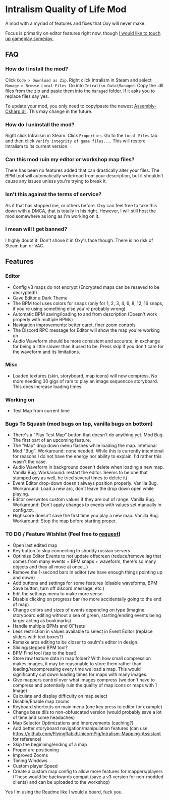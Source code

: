 # Intralism Quality of Life Mod
A mod with a myriad of features and fixes that Oxy will never make.

Focus is primarily on editor features right now, though [I would like to touch up gameplay someday.](https://cdn.discordapp.com/attachments/646553696821444609/905530596632191066/91adfe01e7.png)

## FAQ
### How do I install the mod?
Click `Code > Download as Zip`. Right click Intralism in Steam and select `Manage > Browse Local Files`. Go into `Intralism_Data\Managed`. Copy the .dll files from the zip and paste them into the `Managed` folder. If it asks you to replace files say yes.

To update your mod, you only need to copy/paste the newest [Assembly-Csharp.dll](https://github.com/FlyingRabidUnicornPig/IntralismQoLMod/blob/main/Assembly-CSharp?raw=true). This may change in the future.

### How do I uninstall the mod?
Right click Intralism in Steam. Click `Properties`. Go to the `Local Files` tab and then click `Verify integrity of game files...`. This will restore Intralism to its current version.

### Can this mod ruin my editor or workshop map files?
There has been no features added that can drastically alter your files. The BPM tool will automatically write/read from your description, but it shouldn't cause any issues unless you're trying to break it.

### Isn't this against the terms of service?
As if that has stopped me, or others before. Oxy can feel free to take this down with a DMCA, that is totally in his right. However, I will still host the mod somewhere as long as I'm working on it.

### I mean will I get banned?
I highly doubt it. Don't shove it in Oxy's face though. There is no risk of Steam ban or VAC.

## Features
### Editor
- Config v3 maps do not encrypt (Encrypted maps can be resaved to be decrypted!)
- Gave Editor a Dark Theme
- The BPM tool uses colors for snaps (only for 1, 2, 3, 4, 6, 8, 12, 16 snaps, if you're using something else you're probably wrong)
- Automatic BPM saving/loading to and from description (Doesn't work properly with multiple BPMs)
- Navigation improvements: better caret, finer zoom controls
- The Discord RPC message for Editor will show the map you're working on
- Audio Waveform should be more consistent and accurate, in exchange for being a little slower than it used to be. Press skip if you don't care for the waveform and its limitations.

### Misc
- Loaded textures (skin, storyboard, map icons) will now compress. No more needing 30 gigs of ram to play an image sequencce storyboard. This does increase loading times.

### Working on
- Test Map from current time

### Bugs To Squash (mod bugs on top, vanilla bugs on bottom)
- There's a "Play Test Map" button that doesn't do anything yet. Mod Bug. The first part of an upcoming feature.
- The "Map" drop down menu flashes while loading the map. Intetional Mod "Bug". Workaround: none needed. While this is currently intentional for reasons I do not have the energy nor ability to explain, I'd rather this wasn't the case.
- Audio Waveform in background doesn't delete when loading a new map. Vanilla Bug. Workaround: restart the editor. Seems to be one that stumped oxy as well, he tried several times to delete it)
- Event Editor drop-down doesn't always position properly. Vanilla Bug. Workaround: Load a new arc, don't leave the drop down open while playing.
- Editor overwrites custom values if they are out of range. Vanilla Bug. Workaround: Don't apply changes to events with values set manually in config.txt.
- Highscore doesn't save the first time you play a new map. Vanilla Bug. Workaround: Stop the map before starting proper.


### TO DO / Feature Wishlist (Feel free to [request](https://github.com/FlyingRabidUnicornPig/IntralismQoLMod/issues))
- Open last edited map
- Key button to skip connecting to shoddy russian servers
- Optimize Editor Events to not update offscreen (reduce/remove lag that comes from many events + BPM snaps + waveform, there's so many objects and they all move at once...)
- Remove the 1-second bars in editor (we have enough things pointing up and down)
- Add buttons and settings for some features (disable waveforms, BPM Save button, turn off discord message, etc.)
- Edit the settings menu to make more sense
- Disable clicking on progress bar (no more accidentally going to the end of map)
- Change colors and sizes of events depending on type (imagine storyboard editing without a sea of green, starting/ending events being larger acting as bookmarks)
- Handle multiple BPMs and OFfsets
- Less restriction in values available to select in Event Editor (replace sliders with text boxes?)
- Remake arcs editing to be closer to osu!m's editor in design.
- Sliding/stepped BPM tool?
- BPM Find tool (tap to the beat)
- Store raw texture data in map folder? With how small compression makes images, it may be reasonable to store them rather than loading/recompressing every time we load a map. This would significantly cut down loading times for maps with many images.
- Give mappers control over what images compress (we don't have to compress and potentially ruin the quality of map icons or maps with 1 Image)
- Calculate and display difficulty on map select
- Disable/Enable map zooms
- Keyboard shortcuts on main menu (one key press to editor for example)
- Change base dlls to non-obfuscated version (would probably save a lot of time and some headaches)
- Map Selector Optimizations and Improvements (caching?)
- Add better storyboard navigation/manipulation features (can use https://github.com/FlyingRabidUnicornPig/Intralism-Mapping-Assistant for reference)
- Skip the beginning/ending of a map
- Proper arc positioning
- Improved Zooms
- Timing Windows
- Custom player Speed
- Create a custom map config to allow more features for mappers/players (These would be backwards compat (save a v3 version for non-modded clients) and can be uploaded to the workshop)

Yes I'm using the Readme like I would a board, fuck you.
